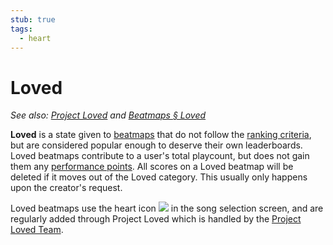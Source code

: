 ```yaml
---
stub: true
tags:
  - heart
---
```


# Loved

*See also: [Project Loved](/wiki/Project_Loved) and [Beatmaps § Loved](/wiki/Beatmaps#loved)*

**Loved** is a state given to [beatmaps](/wiki/Beatmaps) that do not follow the [ranking criteria](/wiki/Ranking_Criteria), but are considered popular enough to deserve their own leaderboards. Loved beatmaps contribute to a user's total playcount, but does not gain them any [performance points](/wiki/Performance_points). All scores on a Loved beatmap will be deleted if it moves out of the Loved category. This usually only happens upon the creator's request.

Loved beatmaps use the heart icon ![](/wiki/shared/status/loved.png) in the song selection screen, and are regularly added through Project Loved which is handled by the [Project Loved Team](/wiki/People/The_Team/Project_Loved_Team).

<!-- TODO: Add links and stuff -->
